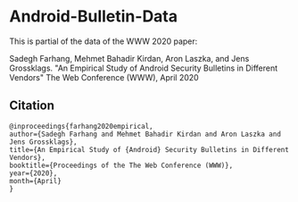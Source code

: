 # Android-Bulletin-Data
This is partial of the data of the WWW 2020 paper:

Sadegh Farhang, Mehmet Bahadir Kirdan, Aron Laszka, and Jens Grossklags.
"An Empirical Study of Android Security Bulletins in Different Vendors"
The Web Conference (WWW), April 2020

## Citation
```cli
@inproceedings{farhang2020empirical,
author={Sadegh Farhang and Mehmet Bahadir Kirdan and Aron Laszka and Jens Grossklags},
title={An Empirical Study of {Android} Security Bulletins in Different Vendors},
booktitle={Proceedings of the The Web Conference (WWW)},
year={2020},
month={April}
}
